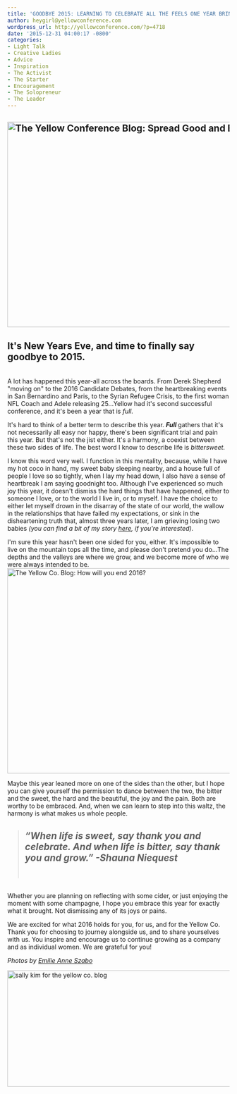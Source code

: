 ```yaml
---
title: 'GOODBYE 2015: LEARNING TO CELEBRATE ALL THE FEELS ONE YEAR BRINGS'
author: heygirl@yellowconference.com
wordpress_url: http://yellowconference.com/?p=4718
date: '2015-12-31 04:00:17 -0800'
categories:
- Light Talk
- Creative Ladies
- Advice
- Inspiration
- The Activist
- The Starter
- Encouragement
- The Solopreneur
- The Leader
---
```

<h2><a href="http://yellowconference.com/wp-content/uploads/2015/12/KAT_3034.jpg"><img class="aligncenter size-full wp-image-4624" src="http://yellowconference.com/wp-content/uploads/2015/12/KAT_3034.jpg" alt="The Yellow Conference Blog: Spread Good and Bloom" width="700" height="466" /></a></h2></p>
<h2>It's New Years Eve, and time to finally say goodbye to 2015.</h2><br />
A lot has happened this year-all across the boards. From Derek Shepherd "moving on" to the 2016 Candidate&nbsp;Debates, from the heartbreaking events in San Bernardino and Paris, to the Syrian Refugee Crisis, to the first woman NFL Coach and Adele releasing 25...Yellow had it's second successful conference, and it's been a year that is <em>full.&nbsp;</em></p>
<p>It's hard to think of a better term to describe this year. <strong><em>Full </em></strong>gathers<i>&nbsp;</i>that it's not necessarily all easy nor happy, there's been significant trial and pain this year. But that's not the jist&nbsp;either. It's a harmony, a coexist between these two sides of life. The best word I know to describe life is <em>bittersweet.</em></p>
<p>I know this word&nbsp;very well. I function in this mentality, because, while I have my hot coco in hand, my sweet baby sleeping nearby, and a house full of people I love so so tightly, when I lay my head down, I also have a sense of heartbreak I am saying goodnight too. Although I've experienced so much joy this year, it doesn't dismiss the hard things that have happened, either to someone I love, or to the world I live in, or to myself. I have the choice to either let myself drown in the disarray of the state of our world, the wallow in the relationships that have failed my expectations, or sink in the disheartening truth that, almost three years later, I am grieving losing two babies&nbsp;<em>(you can find a bit of my story <a href="http://lettersfromamister.tumblr.com" target="_blank">here</a>, if you're interested).</em></p>
<p>I'm sure this year hasn't been one sided for you, either. It's impossible to live on the mountain tops all the time, and please don't pretend you do...The depths and the valleys are where we grow, and we become more of who we were always intended to be.&nbsp;<img class="aligncenter size-full wp-image-4628" src="http://yellowconference.com/wp-content/uploads/2015/12/KAT_3288.jpg" alt="The Yellow Co. Blog: How will you end 2016?" width="700" height="466" /></p>
<p>Maybe this year leaned more on one of the sides than the other, but I hope you can give yourself the permission to dance between the two, the bitter and the sweet, the hard and the beautiful, the joy and the pain. Both are worthy to be embraced. And, when we can learn to step into this waltz, the harmony is what makes us whole people.</p>
<blockquote>
<h2><em>&ldquo;When life is sweet, say thank you and celebrate. And when life is bitter, say thank you and grow.&rdquo; -Shauna Niequest</em></h2><br />
</blockquote><br />
Whether you are planning on reflecting with some cider, or just enjoying the moment with some champagne, I hope you embrace this year for exactly what it brought. Not dismissing any of its joys or pains.</p>
<p>We are excited for what 2016 holds for you, for us, and for the Yellow Co. Thank you for choosing to journey alongside us, and to share yourselves with us. You inspire and encourage us to continue growing as a company and as individual women. We are grateful for you!</p>
<p><em>Photos by <a href="http://www.emilieanneszabo.com/work/holiday-gathering-ann-nelson-1" target="_blank">Emilie Anne Szabo</a></em></p>
<p><a href="http://yellowconference.com/wp-content/uploads/2015/12/sallykim.jpg"><img class="aligncenter size-full wp-image-4705" src="http://yellowconference.com/wp-content/uploads/2015/12/sallykim.jpg" alt="sally kim for the yellow co. blog" width="700" height="264" /></a></p>
